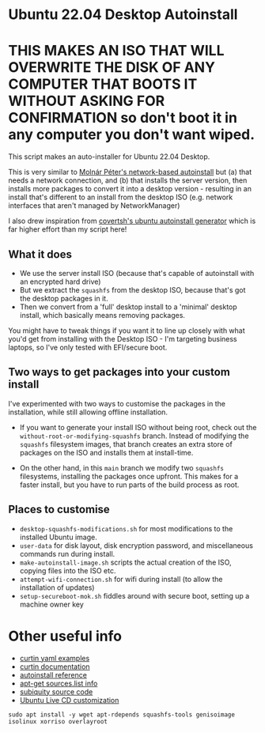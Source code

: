 # Ubuntu 22.04 Desktop Autoinstall

# THIS MAKES AN ISO THAT WILL OVERWRITE THE DISK OF ANY COMPUTER THAT BOOTS IT WITHOUT ASKING FOR CONFIRMATION so don't boot it in any computer you don't want wiped.

This script makes an auto-installer for Ubuntu 22.04 Desktop.

This is very similar to [Molnár Péter's network-based autoinstall](https://www.molnar-peter.hu/en/ubuntu-jammy-netinstall-pxe.html) but (a) that needs a network connection, and (b) that installs the server version, then installs more packages to convert it into a desktop version - resulting in an install that's different to an install from the desktop ISO (e.g. network interfaces that aren't managed by NetworkManager)

I also drew inspiration from [covertsh's ubuntu autoinstall generator](https://github.com/covertsh/ubuntu-autoinstall-generator/blob/main/ubuntu-autoinstall-generator.sh) which is far higher effort than my script here!

## What it does

* We use the server install ISO (because that's capable of autoinstall with an encrypted hard drive) 
* But we extract the `squashfs` from the desktop ISO, because that's got the desktop packages in it.
* Then we convert from a 'full' desktop install to a 'minimal' desktop install, which basically means removing packages.

You might have to tweak things if you want it to line up closely with what you'd get from installing with the Desktop ISO - I'm targeting business laptops, so I've only tested with EFI/secure boot.

## Two ways to get packages into your custom install

I've experimented with two ways to customise the packages in the installation, while still allowing offline installation.

* If you want to generate your install ISO without being root, check out the `without-root-or-modifying-squashfs` branch. Instead of modifying the `squashfs` filesystem images, that branch creates an extra store of packages on the ISO and installs them at install-time.

* On the other hand, in this `main` branch we modify two `squashfs` filesystems, installing the packages once upfront. This makes for a faster install, but you have to run parts of the build process as root.

## Places to customise

* `desktop-squashfs-modifications.sh` for most modifications to the installed Ubuntu image.
* `user-data` for disk layout, disk encryption password, and miscellaneous commands run during install.
* `make-autoinstall-image.sh` scripts the actual creation of the ISO, copying files into the ISO etc.
* `attempt-wifi-connection.sh` for wifi during install (to allow the installation of updates)
* `setup-secureboot-mok.sh` fiddles around with secure boot, setting up a machine owner key

# Other useful info

* [curtin yaml examples](https://github.com/canonical/curtin/blob/master/examples/apt-source.yaml)
* [curtin documentation](https://curtin.readthedocs.io/en/latest/index.html)
* [autoinstall reference](https://ubuntu.com/server/docs/install/autoinstall-reference)
* [apt-get sources.list info](https://wiki.debian.org/SourcesList)
* [subiquity source code](https://github.com/canonical/subiquity/blob/324ff0bc8fa5a5f3c843f59dedba7f955050e9a6/subiquity/server/controllers/install.py#L326)
* [Ubuntu Live CD customization](https://help.ubuntu.com/community/LiveCDCustomization)

```shell
sudo apt install -y wget apt-rdepends squashfs-tools genisoimage isolinux xorriso overlayroot
```
